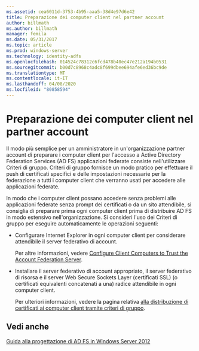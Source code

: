 ```yaml
---
ms.assetid: cea6011d-3753-4b95-aaa5-38d4e97d6e42
title: Preparazione dei computer client nel partner account
author: billmath
ms.author: billmath
manager: femila
ms.date: 05/31/2017
ms.topic: article
ms.prod: windows-server
ms.technology: identity-adfs
ms.openlocfilehash: 014524c78312c6fcd478b40ec47e212a194b0531
ms.sourcegitcommit: b00d7c8968c4adc8f699dbee694afe6ed36bc9de
ms.translationtype: MT
ms.contentlocale: it-IT
ms.lasthandoff: 04/08/2020
ms.locfileid: "80858594"
---
```

# <a name="prepare-client-computers-in-the-account-partner"></a>Preparazione dei computer client nel partner account

Il modo più semplice per un amministratore in un'organizzazione partner account di preparare i computer client per l'accesso a Active Directory Federation Services \(AD FS\) applicazioni federate consiste nell'utilizzare Criteri di gruppo. Criteri di gruppo fornisce un modo pratico per effettuare il push di certificati specifici e delle impostazioni necessarie per la federazione a tutti i computer client che verranno usati per accedere alle applicazioni federate.  
  
In modo che i computer client possano accedere senza problemi alle applicazioni federate senza prompt dei certificati o da un sito attendibile, si consiglia di preparare prima ogni computer client prima di distribuire AD FS in modo estensivo nell'organizzazione. Si consideri l'uso dei Criteri di gruppo per eseguire automaticamente le operazioni seguenti:  
  
-   Configurare Internet Explorer in ogni computer client per considerare attendibile il server federativo di account.  
  
    Per altre informazioni, vedere [Configure Client Computers to Trust the Account Federation Server](../../ad-fs/deployment/Configure-Client-Computers-to-Trust-the-Account-Federation-Server.md).  
  
-   Installare il server federativo di account appropriato, il server federativo di risorsa e il server Web Secure Sockets Layer \(certificati SSL\) \(o certificati equivalenti concatenati a una\) radice attendibile in ogni computer client.  
  
    Per ulteriori informazioni, vedere la pagina relativa [alla distribuzione di certificati ai computer client tramite criteri di gruppo](../../ad-fs/deployment/Distribute-Certificates-to-Client-Computers-by-Using-Group-Policy.md).  
  

## <a name="see-also"></a>Vedi anche
[Guida alla progettazione di AD FS in Windows Server 2012](AD-FS-Design-Guide-in-Windows-Server-2012.md)
